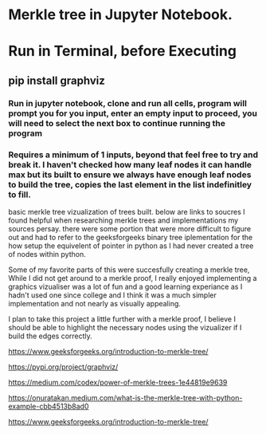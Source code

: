 # Merkle tree in Jupyter Notebook.
# Run in Terminal, before Executing 
## pip install graphviz
### Run in jupyter notebook, clone and run all cells, program will prompt you for you input, enter an empty input to proceed, you will need to select the next box to continue running the program
### Requires a minimum of 1 inputs, beyond that feel free to try and break it. I haven't checked how many leaf nodes it can handle max but its built to ensure we always have enough leaf nodes to build the tree, copies the last element in the list indefinitley to fill.
basic merkle tree
vizualization of trees built.
below are links to soucres I found helpful when researching merkle trees and implementations
my sources persay. there were some portion that were more difficult to figure out and had to refer to the geeksforgeeks binary tree iplementation for the how setup the equivelent of pointer in python as I had never created a tree of nodes within python.

Some of my favorite parts of this were succesfully creating a merkle tree, While I did not get around to a merkle proof, I really enjoyed implementing a graphics vizualiser was a lot of fun and a good learning experiance as I hadn't used one since college and I think it was a much simpler implementation and not nearly as visually appealing.

I plan to take this project a little further with a merkle proof, I believe I should be able to highlight the necessary nodes using the vizualizer if I build the edges correctly.

https://www.geeksforgeeks.org/introduction-to-merkle-tree/ 

https://pypi.org/project/graphviz/

https://medium.com/codex/power-of-merkle-trees-1e44819e9639

https://onuratakan.medium.com/what-is-the-merkle-tree-with-python-example-cbb4513b8ad0

https://www.geeksforgeeks.org/introduction-to-merkle-tree/
